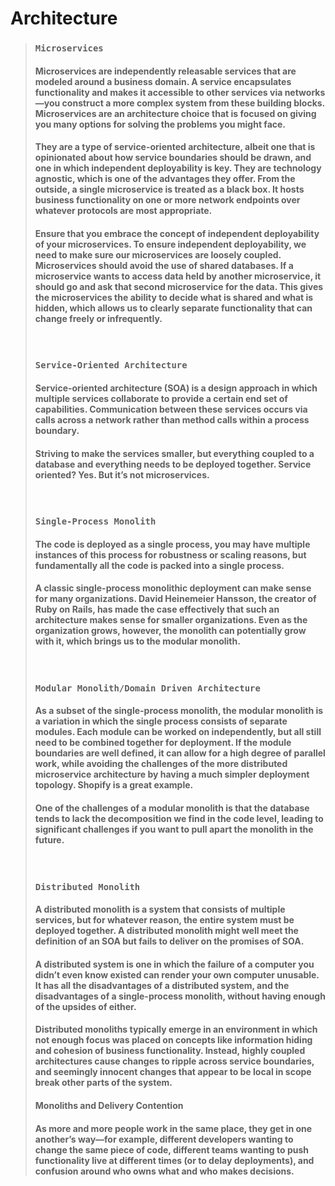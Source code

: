 # Architecture

> ### `Microservices`
> #### Microservices are independently releasable services that are modeled around a business domain. A service encapsulates functionality and makes it accessible to other services via networks—you construct a more complex system from these building blocks. Microservices are an architecture choice that is focused on giving you many options for solving the problems you might face. 
> #### They are a type of service-oriented architecture, albeit one that is opinionated about how service boundaries should be drawn, and one in which independent deployability is key. They are technology agnostic, which is one of the advantages they offer. From the outside, a single microservice is treated as a black box. It hosts business functionality on one or more network endpoints over whatever protocols are most appropriate.
> #### Ensure that you embrace the concept of independent deployability of your microservices. To ensure independent deployability, we need to make sure our microservices are loosely coupled. Microservices should avoid the use of shared databases. If a microservice wants to access data held by another microservice, it should go and ask that second microservice for the data. This gives the microservices the ability to decide what is shared and what is hidden, which allows us to clearly separate functionality that can change freely or infrequently.
> <br>
> 
> ### `Service-Oriented Architecture`
> #### Service-oriented architecture (SOA) is a design approach in which multiple services collaborate to provide a certain end set of capabilities. Communication between these services occurs via calls across a network rather than method calls within a process boundary.
> #### Striving to make the services smaller, but everything coupled to a database and everything needs to be deployed together. Service oriented? Yes. But it’s not microservices.
> <br>
> 
> ### `Single-Process Monolith`
> #### The code is deployed as a single process, you may have multiple instances of this process for robustness or scaling reasons, but fundamentally all the code is packed into a single process. 
> #### A classic single-process monolithic deployment can make sense for many organizations. David Heinemeier Hansson, the creator of Ruby on Rails, has made the case effectively that such an architecture makes sense for smaller organizations. Even as the organization grows, however, the monolith can potentially grow with it, which brings us to the modular monolith.
> <br>
> 
> ### `Modular Monolith/Domain Driven Architecture`
> #### As a subset of the single-process monolith, the modular monolith is a variation in which the single process consists of separate modules. Each module can be worked on independently, but all still need to be combined together for deployment. If the module boundaries are well defined, it can allow for a high degree of parallel work, while avoiding the challenges of the more distributed microservice architecture by having a much simpler deployment topology. Shopify is a great example. 
> #### One of the challenges of a modular monolith is that the database tends to lack the decomposition we find in the code level, leading to significant challenges if you want to pull apart the monolith in the future.
> <br>
> 
> ### `Distributed Monolith`
> #### A distributed monolith is a system that consists of multiple services, but for whatever reason, the entire system must be deployed together. A distributed monolith might well meet the definition of an SOA but fails to deliver on the promises of SOA.
> #### A distributed system is one in which the failure of a computer you didn’t even know existed can render your own computer unusable. It has all the disadvantages of a distributed system, and the disadvantages of a single-process monolith, without having enough of the upsides of either.
> #### Distributed monoliths typically emerge in an environment in which not enough focus was placed on concepts like information hiding and cohesion of business functionality. Instead, highly coupled architectures cause changes to ripple across service boundaries, and seemingly innocent changes that appear to be local in scope break other parts of the system.
> #### <b>Monoliths and Delivery Contention</b>
> #### As more and more people work in the same place, they get in one another’s way—for example, different developers wanting to change the same piece of code, different teams wanting to push functionality live at different times (or to delay deployments), and confusion around who owns what and who makes decisions.
<br>